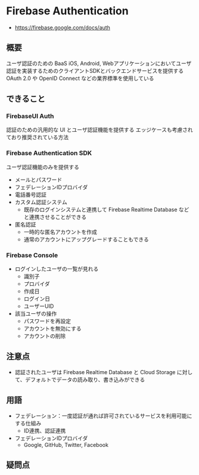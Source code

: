 # Firebase Authentication

* https://firebase.google.com/docs/auth

## 概要

ユーザ認証のための BaaS
iOS, Android, Webアプリケーションにおいてユーザ認証を実装するためのクライアントSDKとバックエンドサービスを提供する
OAuth 2.0 や OpenID Connect などの業界標準を使用している

## できること

### FirebaseUI Auth

認証のための汎用的な UI とユーザ認証機能を提供する
エッジケースも考慮されており推奨されている方法

### Firebase Authentication SDK

ユーザ認証機能のみを提供する
  * メールとパスワード
  * フェデレーションIDプロバイダ
  * 電話番号認証
  * カスタム認証システム
    * 既存のログインシステムと連携して Firebase Realtime Database などと連携させることができる
  * 匿名認証
    * 一時的な匿名アカウントを作成
    * 通常のアカウントにアップグレードすることもできる

### Firebase Console

* ログインしたユーザの一覧が見れる
  * 識別子
  * プロバイダ
  * 作成日
  * ログイン日
  * ユーザーUID
* 該当ユーザの操作
  * パスワードを再設定
  * アカウントを無効にする
  * アカウントの削除

## 注意点

* 認証されたユーザは Firebase Realtime Database と Cloud Storage に対して、デフォルトでデータの読み取り、書き込みができる

## 用語

* フェデレーション：一度認証が通れば許可されているサービスを利用可能にする仕組み
  * ID連携、認証連携
* フェデレーションIDプロバイダ
  * Google, GitHub, Twitter, Facebook

## 疑問点
